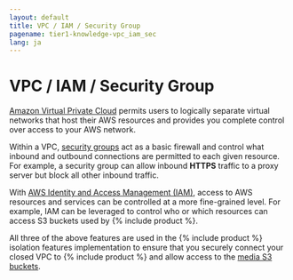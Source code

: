 ```yaml
---
layout: default
title: VPC / IAM / Security Group
pagename: tier1-knowledge-vpc_iam_sec
lang: ja
---
```


# VPC / IAM / Security Group

[Amazon Virtual Private Cloud](https://aws.amazon.com/vpc/) permits users to logically separate virtual networks that host their AWS resources and provides you complete control over access to your AWS network.

Within a VPC, [security groups](https://docs.aws.amazon.com/vpc/latest/userguide/VPC_SecurityGroups.html) act as a basic firewall and control what inbound and outbound connections are permitted to each given resource. For example, a security group can allow inbound **HTTPS** traffic to a proxy server but block all other inbound traffic.

With [AWS Identity and Access Management (IAM)](https://aws.amazon.com/iam/), access to AWS resources and services can be controlled at a more fine-grained level. For example, IAM can be leveraged to control who or which resources can access S3 buckets used by {% include product %}.

All three of the above features are used in the {% include product %} isolation features implementation to ensure that you securely connect your closed VPC to {% include product %} and allow access to the [media S3 buckets](../setup/s3_bucket.md).
